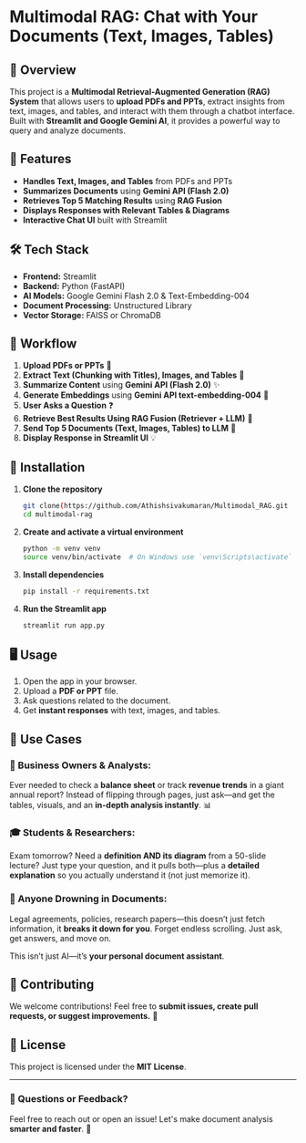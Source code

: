 # Multimodal RAG: Chat with Your Documents (Text, Images, Tables)

## 🚀 Overview
This project is a **Multimodal Retrieval-Augmented Generation (RAG) System** that allows users to **upload PDFs and PPTs**, extract insights from text, images, and tables, and interact with them through a chatbot interface. Built with **Streamlit and Google Gemini AI**, it provides a powerful way to query and analyze documents.

## 🌟 Features
- **Handles Text, Images, and Tables** from PDFs and PPTs
- **Summarizes Documents** using **Gemini API (Flash 2.0)**
- **Retrieves Top 5 Matching Results** using **RAG Fusion**
- **Displays Responses with Relevant Tables & Diagrams**
- **Interactive Chat UI** built with Streamlit

## 🛠️ Tech Stack
- **Frontend:** Streamlit
- **Backend:** Python (FastAPI)
- **AI Models:** Google Gemini Flash 2.0 & Text-Embedding-004
- **Document Processing:** Unstructured Library
- **Vector Storage:** FAISS or ChromaDB

## 🔄 Workflow
1. **Upload PDFs or PPTs** 📂
2. **Extract Text (Chunking with Titles), Images, and Tables** 📝
3. **Summarize Content** using **Gemini API (Flash 2.0)** ✨
4. **Generate Embeddings** using **Gemini API text-embedding-004** 🔢
5. **User Asks a Question** ❓
6. **Retrieve Best Results Using RAG Fusion (Retriever + LLM)** 🎯
7. **Send Top 5 Documents (Text, Images, Tables) to LLM** 🧠
8. **Display Response in Streamlit UI** 💡

## 🔧 Installation
1. **Clone the repository**
   ```sh
   git clone(https://github.com/Athishsivakumaran/Multimodal_RAG.git
   cd multimodal-rag
   ```
2. **Create and activate a virtual environment**
   ```sh
   python -m venv venv
   source venv/bin/activate  # On Windows use `venv\Scripts\activate`
   ```
3. **Install dependencies**
   ```sh
   pip install -r requirements.txt
   ```
4. **Run the Streamlit app**
   ```sh
   streamlit run app.py
   ```

## 🖥️ Usage
1. Open the app in your browser.
2. Upload a **PDF or PPT** file.
3. Ask questions related to the document.
4. Get **instant responses** with text, images, and tables.

## 🎯 Use Cases
### 💼 Business Owners & Analysts:
Ever needed to check a **balance sheet** or track **revenue trends** in a giant annual report? Instead of flipping through pages, just ask—and get the tables, visuals, and an **in-depth analysis instantly**. 📊

### 🎓 Students & Researchers:
Exam tomorrow? Need a **definition AND its diagram** from a 50-slide lecture? Just type your question, and it pulls both—plus a **detailed explanation** so you actually understand it (not just memorize it).

### 📑 Anyone Drowning in Documents:
Legal agreements, policies, research papers—this doesn’t just fetch information, it **breaks it down for you**. Forget endless scrolling. Just ask, get answers, and move on.

This isn’t just AI—it’s **your personal document assistant**.

## 🤝 Contributing
We welcome contributions! Feel free to **submit issues, create pull requests, or suggest improvements.** 🚀

## 📜 License
This project is licensed under the **MIT License**.

---

### 📩 Questions or Feedback?
Feel free to reach out or open an issue! Let's make document analysis **smarter and faster**. 🚀

